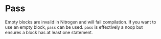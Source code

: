 # Pass

Empty blocks are invalid in Nitrogen and will fail compilation.
If you want to use an empty block, `pass` can be used. `pass` is
effectively a noop but ensures a block has at least one statement.
